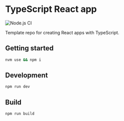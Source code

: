 # TypeScript React app

![Node.js CI](https://github.com/ink8bit/ts-react-app/workflows/Node.js%20CI/badge.svg)

Template repo for creating React apps with TypeScript.

## Getting started

```sh
nvm use && npm i
```

## Development

```sh
npm run dev
```

## Build

```sh
npm run build
```
